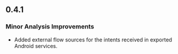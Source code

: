 ## 0.4.1

### Minor Analysis Improvements

* Added external flow sources for the intents received in exported Android services.
